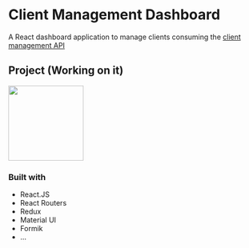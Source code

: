 # Client Management Dashboard
A React dashboard application to manage clients consuming the [client management API]('https://github.com/Roberson-Andrade/client-management-api')

## Project (Working on it)
<img src="https://media.giphy.com/media/3oEjI6SIIHBdRxXI40/giphy.gif" width="150" height="150" />

### Built with
- React.JS
- React Routers
- Redux 
- Material UI
- Formik
- ...
